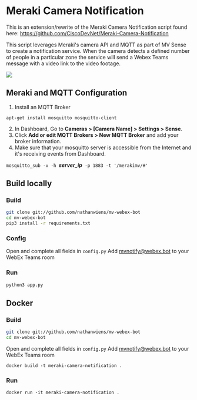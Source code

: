 # Meraki Camera Notification

This is an extension/rewrite of the Meraki Camera Notification script found here: https://github.com/CiscoDevNet/Meraki-Camera-Notification

This script leverages Meraki's camera API and MQTT as part of MV Sense to create a notification service. When the camera detects a defined number of people in a particular zone the service will send a Webex Teams message with a video link to the video footage.

![](https://i.imgur.com/kIb1ts8.png)

## Meraki and MQTT Configuration

1. Install an MQTT Broker

`apt-get install mosquitto mosquitto-client`

2. In Dashboard, Go to **Cameras > [Camera Name] > Settings > Sense**.
3. Click **Add or edit MQTT Brokers > New MQTT Broker** and add your broker information.
4. Make sure that your mosquitto server is accessible from the Internet and it's receiving events from Dashboard.

`mosquitto_sub -v -h `_**server_ip**_` -p 1883 -t '/merakimv/#'`


## Build locally

### Build
```bash
git clone git://github.com/nathanwiens/mv-webex-bot
cd mv-webex-bot
pip3 install -r requirements.txt
```

### Config
Open and complete all fields in `config.py`
Add mvnotify@webex.bot to your WebEx Teams room

### Run
```bash
python3 app.py
```

## Docker

### Build
```bash
git clone git://github.com/nathanwiens/mv-webex-bot
cd mv-webex-bot
```
Open and complete all fields in `config.py`
Add mvnotify@webex.bot to your WebEx Teams room
```
docker build -t meraki-camera-notification .
```

### Run 
```
docker run -it meraki-camera-notification .
```
